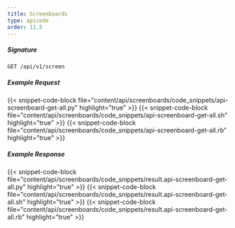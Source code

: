 ```yaml
---
title: Screenboards
type: apicode
order: 11.5
---
```


##### Signature
`GET /api/v1/screen`
##### Example Request
{{< snippet-code-block file="content/api/screenboards/code_snippets/api-screenboard-get-all.py" highlight="true" >}}
{{< snippet-code-block file="content/api/screenboards/code_snippets/api-screenboard-get-all.sh" highlight="true" >}}
{{< snippet-code-block file="content/api/screenboards/code_snippets/api-screenboard-get-all.rb" highlight="true" >}}
##### Example Response
{{< snippet-code-block file="content/api/screenboards/code_snippets/result.api-screenboard-get-all.py" highlight="true" >}}
{{< snippet-code-block file="content/api/screenboards/code_snippets/result.api-screenboard-get-all.sh" highlight="true" >}}
{{< snippet-code-block file="content/api/screenboards/code_snippets/result.api-screenboard-get-all.rb" highlight="true" >}}